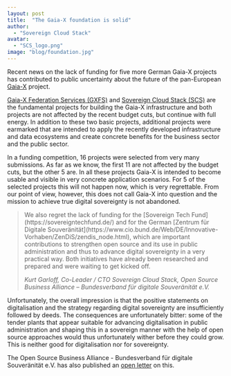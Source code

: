 ```yaml
---
layout: post
title:  "The Gaia-X foundation is solid"
author:
  - "Sovereign Cloud Stack"
avatar: 
  - "SCS_logo.png"
image: "blog/foundation.jpg"
---
```


Recent news on the lack of funding for five more German Gaia-X projects has
contributed to public uncertainty about the future of the pan-European
[Gaia-X](https://gaia-x.eu) project.

[Gaia-X Federation Services (GXFS)](https://gxfs.de/) and 
[Sovereign Cloud Stack (SCS)](https://scs.community/)
are the fundamental projects for building the Gaia-X
infrastructure and both projects are not affected by the recent budget cuts,
but continue with full energy. In addition to these two basic projects,
additional projects were earmarked that are intended to apply the recently
developed infrastructure and data ecosystems and create concrete benefits for
the business sector and the public sector.

In a funding competition, 16 projects were selected from very many submissions.
As far as we know, the first 11 are not affected by the budget cuts, but the
other 5 are. In all these projects Gaia-X is intended to become usable and
visible in very concrete application scenarios. For 5 of the selected projects
this will not happen now, which is very regrettable. From our point of view,
however, this does not call Gaia-X into question and the mission to achieve
true digital sovereignty is not abandoned.

<blockquote>
<p markdown="1">We also regret the lack of funding for the [Sovereign Tech
Fund](https://sovereigntechfund.de/) and for the German [Zentrum für Digitale
Souveränität](https://www.cio.bund.de/Web/DE/Innovative-Vorhaben/ZenDiS/zendis_node.html),
which are important contributions to strengthen open source and its use in
public administration and thus to advance digital sovereignty in a very
practical way. Both initiatives have already been researched and prepared and
were waiting to get kicked off.</p>
<cite>Kurt Garloff, Co-Leader / CTO Sovereign Cloud Stack, Open Source Business Alliance – Bundesverband für digitale Souveränität e.V.</cite>
</blockquote>

Unfortunately, the overall impression is that the positive statements on
digitalisation and the strategy regarding digital sovereignty are
insufficiently followed by deeds. The consequences are unfortunately bitter:
some of the tender plants that appear suitable for advancing digitalisation in
public administration and shaping this in a sovereign manner with the help of
open source approaches would thus unfortunately wither before they could grow.
This is neither good for digitalisation nor for sovereignty.

The Open Source Business Alliance - Bundesverband für digitale Souveränität
e.V. has also published an [open letter](https://osb-alliance.de/featured/offener-brief-digitale-souveraenitaet-im-bundeshaushalt-2022-beruecksichtigen)
on this.
